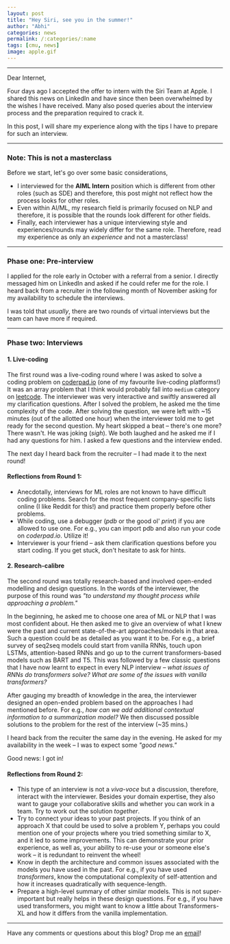```yaml
---
layout: post
title: "Hey Siri, see you in the summer!"
author: "Abhi"
categories: news
permalink: /:categories/:name
tags: [cmu, news]
image: apple.gif
---
```


---
Dear Internet,

Four days ago I accepted the offer to intern with the Siri Team at Apple. I shared this news on LinkedIn and have since then been overwhelmed by the wishes I have received. Many also posed queries about the interview process and the preparation required to crack it.

In this post, I will share my experience along with the tips I have to prepare for such an interview.

---

### Note: This is not a masterclass

Before we start, let's go over some basic considerations,
* I interviewed for the **AIML Intern** position which is different from other roles (such as SDE) and therefore, this post might not reflect how the process looks for other roles.
* Even within AI/ML, my research field is primarily focused on NLP and therefore, it is possible that the rounds look different for other fields.
* Finally, each interviewer has a unique interviewing style and experiences/rounds may widely differ for the same role. Therefore, read my experience as only an _experience_ and not a masterclass!

---

### Phase one: Pre-interview
I applied for the role early in October with a referral from a senior. I directly messaged him on LinkedIn and asked if he could refer me for the role. I heard back from a recruiter in the following month of November asking for my availability to schedule the interviews.

I was told that _usually_, there are two rounds of virtual interviews but the team can have more if required.

---

### Phase two: Interviews

#### 1. Live-coding
The first round was a live-coding round where I was asked to solve a coding problem on [coderpad.io](https://coderpad.io) (one of my favourite live-coding platforms!) It was an array problem that I think would probably fall into `medium` category on [leetcode](https://leetcode.com). The interviewer was very interactive and swiftly answered all my clarification questions. After I solved the problem, he asked me the time complexity of the code. After solving the question, we were left with ~15 minutes (out of the allotted one hour) when the interviewer told me to get ready for the second question. My heart skipped a beat – there's one more? There wasn't. He was joking (_*sigh*_). We both laughed and he asked me if I had any questions for him. I asked a few questions and the interview ended.

The next day I heard back from the recruiter – I had made it to the next round!

<!-- #### Round one: Coding -->

#### Reflections from Round 1:
* Anecdotally, interviews for ML roles are not known to have difficult coding problems. Search for the most frequent company-specific lists online (I like Reddit for this!) and practice them properly before other problems.
* While coding, use a debugger (_pdb_ or the good ol' _print_) if you are allowed to use one. For e.g., you can import pdb and also run your code on _coderpad.io_. Utilize it!
* Interviewer is your friend – ask them clarification questions before you start coding. If you get stuck, don't hesitate to ask for hints.

#### 2. Research-calibre
The second round was totally research-based and involved open-ended modelling and design questions. In the words of the interviewer, the purpose of this round was _"to understand my thought process while approaching a problem."_

In the beginning, he asked me to choose one area of ML or NLP that I was most confident about. He then asked me to give an overview of what I knew were the past and current state-of-the-art approaches/models in that area. Such a question could be as detailed as you want it to be. For e.g., a brief survey of seq2seq models could start from vanilla RNNs, touch upon LSTMs, attention-based RNNs and go up to the current transformers-based models such as BART and T5. This was followed by a few classic questions that I have now learnt to expect in every NLP interview – _what issues of RNNs do transformers solve?_ _What are some of the issues with vanilla transformers?_

After gauging my breadth of knowledge in the area, the interviewer designed an open-ended problem based on the approaches I had mentioned before. For e.g., _how can we add additional contextual information to a summarization model?_ We then discussed possible solutions to the problem for the rest of the interview (~35 mins.)

I heard back from the recuiter the same day in the evening. He asked for my availability in the week – I was to expect some _"good news."_

Good news: I got in!

#### Reflections from Round 2:
* This type of an interview is not a _viva-voce_ but a discussion, therefore, interact with the interviewer. Besides your domain expertise, they also want to gauge your collaborative skills and whether you can work in a team. Try to work out the solution *together*.
* Try to connect your ideas to your past projects. If you think of an approach X that could be used to solve a problem Y, perhaps you could mention one of your projects where you tried something similar to X, and it led to some improvements. This can demonstrate your prior experience, as well as, your ability to re-use your or someone else's work – it is redundant to reinvent the wheel!
* Know in depth the architecture and common issues associated with the models you have used in the past. For e.g., if you have used _transformers_, know the computational complexity of self-attention and how it increases quadratically with sequence-length.
* Prepare a high-level summary of other similar models. This is not super-important but really helps in these design questions. For e.g., if you have used transformers, you might want to know a little about Transformers-XL and how it differs from the vanilla implementation.

---

Have any comments or questions about this blog? Drop me an [email](mailto:abhesrivastava@gmail.com)!